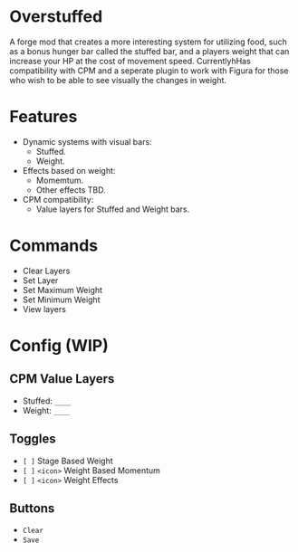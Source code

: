 # Overstuffed
A forge mod that creates a more interesting system for utilizing food, such as a bonus hunger bar called the stuffed bar, and a players weight that can increase your HP at the cost of movement speed.
CurrentlyhHas compatibility with CPM and a seperate plugin to work with Figura for those who wish to be able to see visually the changes in weight.
# Features
- Dynamic systems with visual bars:
  - Stuffed.
  - Weight.
- Effects based on weight:
  - Momemtum.
  - Other effects TBD.
- CPM compatibility:
  - Value layers for Stuffed and Weight bars.
# Commands
- Clear Layers
- Set Layer
- Set Maximum Weight
- Set Minimum Weight
- View layers
# Config (WIP)
## CPM Value Layers
- Stuffed: `____`
- Weight: `____`
## Toggles
- `[ ]` Stage Based Weight
- `[ ]` `<icon>` Weight Based Momentum
- `[ ]` `<icon>` Weight Effects
## Buttons
- `Clear`
- `Save`
